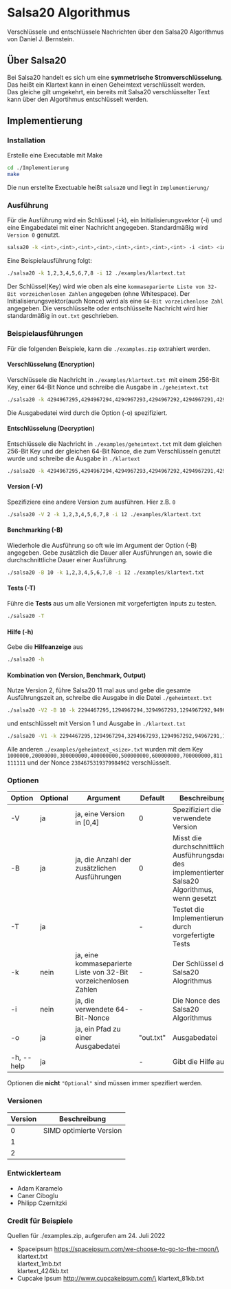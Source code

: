 # Salsa20 Algorithmus

Verschlüssele und entschlüssele Nachrichten über den Salsa20 Algorithmus von Daniel J. Bernstein.


## Über Salsa20
Bei Salsa20 handelt es sich um eine **symmetrische Stromverschlüsselung**.<br />
Das heißt ein Klartext kann in einen Geheimtext verschlüsselt werden.<br /> Das gleiche gilt umgekehrt, ein bereits mit Salsa20 verschlüsselter Text kann über den Algortihmus entschlüsselt werden.


## Implementierung

### Installation
Erstelle eine Executable mit Make
```bash
cd ./Implementierung
make
```
Die nun erstellte Exectuable heißt `salsa20` und liegt in `Implementierung/`

### Ausführung
Für die Ausführung wird ein Schlüssel (-k), ein Initialisierungsvektor (-i) und eine Eingabedatei mit einer Nachricht angegeben. Standardmäßig wird `Version 0` genutzt.
```bash
salsa20 -k <int>,<int>,<int>,<int>,<int>,<int>,<int>,<int> -i <int> <input-file>
```
Eine Beispielausführung folgt:

```bash
./salsa20 -k 1,2,3,4,5,6,7,8 -i 12 ./examples/klartext.txt
```

Der Schlüssel(Key) wird wie oben als eine `kommaseparierte Liste von 32-Bit vorzeichenlosen Zahlen` angegeben (ohne Whitespace). Der Initialisierungsvektor(auch Nonce) wird als eine `64-Bit vorzeichenlose Zahl` angegeben. Die verschlüsselte oder entschlüsselte Nachricht wird hier standardmäßig in `out.txt` geschrieben.

### Beispielausführungen
Für die folgenden Beispiele, kann die `./examples.zip` extrahiert werden.

#### Verschlüsselung (Encryption)
Verschlüssele die Nachricht in `./examples/klartext.txt `mit einem 256-Bit Key, einer 64-Bit Nonce und schreibe die Ausgabe in `./geheimtext.txt`
```bash
./salsa20 -k 4294967295,4294967294,4294967293,4294967292,4294967291,429496720,429496,1 -i 8397434398 -o ./geheimtext.txt ./examples/klartext.txt
```
Die Ausgabedatei wird durch die Option (-o) spezifiziert.

#### Entschlüsselung (Decryption)
Entschlüssele die Nachricht in `./examples/geheimtext.txt` mit dem gleichen 256-Bit Key und der gleichen 64-Bit Nonce, die zum Verschlüsseln genutzt wurde und schreibe die Ausgabe in `./klartext`
```bash
./salsa20 -k 4294967295,4294967294,4294967293,4294967292,4294967291,429496720,429496,1 -i 8397434398 -o ./klartext.txt ./examples/geheimtext.txt
```

#### Version (-V)
Spezifiziere eine andere Version zum ausführen. Hier z.B. `0`
```bash
./salsa20 -V 2 -k 1,2,3,4,5,6,7,8 -i 12 ./examples/klartext.txt
```

#### Benchmarking (-B)
Wiederhole die Ausführung so oft wie im Argument der Option (-B) angegeben.
Gebe zusätzlich die Dauer aller Ausführungen an, sowie die durchschnittliche Dauer einer Ausführung.
```bash
./salsa20 -B 10 -k 1,2,3,4,5,6,7,8 -i 12 ./examples/klartext.txt
```

#### Tests (-T)
Führe die **Tests** aus um alle Versionen mit vorgefertigten Inputs zu testen.
```bash
./salsa20 -T
```

#### Hilfe (-h)
Gebe die **Hilfeanzeige** aus
```bash
./salsa20 -h
```

#### Kombination von (Version, Benchmark, Output)
Nutze Version 2, führe Salsa20 11 mal aus und gebe die gesamte Ausführungszeit an, schreibe die Ausgabe in die Datei `./geheimtext.txt`
```bash
./salsa20 -V2 -B 10 -k 2294467295,1294967294,3294967293,1294967292,94967291,189496720,329496,1 -i 8397414398 -o ./geheimtext.txt ./examples/klartext.txt
```
und entschlüsselt mit Version 1 und Ausgabe in `./klartext.txt`
```bash
./salsa20 -V1 -k 2294467295,1294967294,3294967293,1294967292,94967291,189496720,329496,1 -i 8397414398 -o ./klartext.txt ./geheimtext.txt
```

Alle anderen `./examples/geheimtext_<size>.txt` wurden mit dem Key `1000000,20000000,300000000,400000000,500000000,600000000,700000000,811111111` und der Nonce `2384675319379984962` verschlüsselt.


### Optionen

| Option     | Optional | Argument                                                          | Default   | Beschreibung                        |
|------------|----------|-------------------------------------------------------------------|-----------|-------------------------------------|
| -V         | ja       | ja, eine Version in [0,4]			                                    | 0					| Spezifiziert die verwendete Version |
| -B         | ja       | ja, die Anzahl der zusätzlichen Ausführungen                      | 0         | Misst die durchschnittliche Ausführungsdauer des implementierten Salsa20 Algorithmus, wenn gesetzt |
| -T         | ja       |                                                                   | -         | Testet die Implementierung durch vorgefertigte Tests |
| -k         | nein     | ja, eine kommaseparierte Liste von 32-Bit vorzeichenlosen Zahlen  | -         | Der Schlüssel des Salsa20 Alogrithmus
| -i         | nein     | ja, die verwendete 64-Bit-Nonce                                   | -         | Die Nonce des Salsa20 Algorithmus  
| -o         | ja       | ja, ein Pfad zu einer Ausgabedatei                                | "out.txt" | Ausgabedatei
| -h, --help | ja       |                                                                   | -         | Gibt die Hilfe aus

Optionen die **nicht** `"Optional"` sind müssen immer spezifiert werden.


### Versionen

| Version | Beschreibung                            |
|---------|-----------------------------------------|
| 0       | SIMD optimierte Version                 |
| 1       |                                         |
| 2       |                                         |


### Entwicklerteam
- Adam Karamelo
- Caner Ciboglu
- Philipp Czernitzki

### Credit für Beispiele
Quellen für ./examples.zip, aufgerufen am 24. Juli 2022
- Spaceipsum https://spaceipsum.com/we-choose-to-go-to-the-moon/\
klartext.txt\
klartext_1mb.txt\
klartext_424kb.txt
- Cupcake Ipsum http://www.cupcakeipsum.com/\
klartext_81kb.txt
